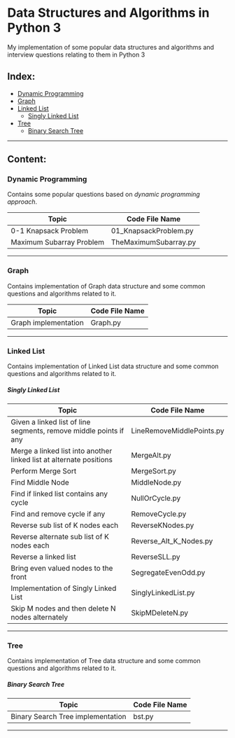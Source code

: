 # Data Structures and Algorithms in Python 3

My implementation of some popular data structures and algorithms and interview questions relating to them in Python 3

## Index:

* [Dynamic Programming](#dynamic-programming)
* [Graph](#graph)
* [Linked List](#linked-list)
    * [Singly Linked List](#singly-linked-list)
* [Tree](#tree)
    * [Binary Search Tree](#binary-search-tree)

------------------------------------------------------------------------------
## Content:

### Dynamic Programming

Contains some popular questions based on *dynamic programming approach*. 

| 			Topic					|	Code File Name |
|-----------------------------------|------------------|
|	0-1 Knapsack Problem			| 01_KnapsackProblem.py|
|	Maximum Subarray Problem		|TheMaximumSubarray.py|

------------------------------------------------------------------------------
### Graph

Contains implementation of Graph data structure and some common questions and algorithms related to it.

| 			Topic					|	Code File Name |
|-----------------------------------|------------------|
|	Graph implementation			| Graph.py|


------------------------------------------------------------------------------
### Linked List

Contains implementation of Linked List data structure and some common questions and algorithms related to it.

##### Singly Linked List

| 			Topic					|	Code File Name |
|-----------------------------------|------------------|
|Given a linked list of line segments, remove middle points if any|LineRemoveMiddlePoints.py|
|Merge a linked list into another linked list at alternate positions|MergeAlt.py|
|	Perform Merge Sort              | MergeSort.py|
|	Find Middle Node                | MiddleNode.py|
|	Find if linked list contains any cycle			| NullOrCycle.py|
|	Find and remove cycle if any    | RemoveCycle.py|
|	Reverse sub list of K nodes each| ReverseKNodes.py|
|	Reverse alternate sub list of K nodes each | Reverse\_Alt\_K_Nodes.py|
|	Reverse a linked list			| ReverseSLL.py|
|	Bring even valued nodes to the front | SegregateEvenOdd.py|
|	Implementation of Singly Linked List | SinglyLinkedList.py|
|Skip M nodes and then delete N nodes alternately |SkipMDeleteN.py|

------------------------------------------------------------------------------
### Tree

Contains implementation of Tree data structure and some common questions and algorithms related to it.

##### Binary Search Tree

| 			Topic					|	Code File Name |
|-----------------------------------|------------------|
|	Binary Search Tree implementation			| bst.py|


------------------------------------------------------------------------------